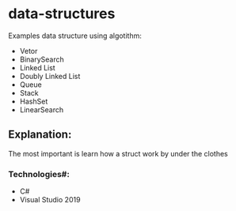 # data-structures
Examples data structure using algotithm: 
- Vetor 
- BinarySearch
- Linked List
- Doubly Linked List
- Queue
- Stack
- HashSet
- LinearSearch  

## Explanation:
The most important is learn how a struct work by under the clothes

### Technologies#:
 - C#
 - Visual Studio 2019
